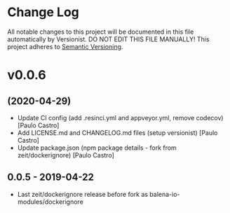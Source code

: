 # Change Log

All notable changes to this project will be documented in this file
automatically by Versionist. DO NOT EDIT THIS FILE MANUALLY!
This project adheres to [Semantic Versioning](http://semver.org/).

# v0.0.6
## (2020-04-29)

* Update CI config (add .resinci.yml and appveyor.yml, remove codecov) [Paulo Castro]
* Add LICENSE.md and CHANGELOG.md files (setup versionist) [Paulo Castro]
* Update package.json (npm package details - fork from zeit/dockerignore) [Paulo Castro]

## 0.0.5 - 2019-04-22

* Last zeit/dockerignore release before fork as balena-io-modules/dockerignore
